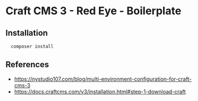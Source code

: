 # Craft CMS 3 - Red Eye - Boilerplate

## Installation
```
  composer install

```

## References
- https://nystudio107.com/blog/multi-environment-configuration-for-craft-cms-3
- https://docs.craftcms.com/v3/installation.html#step-1-download-craft
